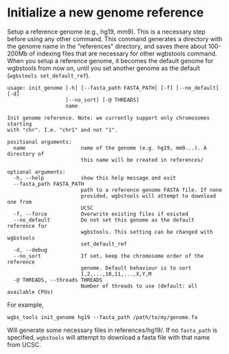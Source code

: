 # Initialize a new genome reference

Setup a reference genome (e.g., hg19, mm9). This is a necessary step before using any other command.
This command generates a directory with the genome name in the "references" directory, and saves there about 100-200Mb of indexing files that are necessary for other wgbstools command.
When you setup a reference genome, it becomes the default genome for wgbstools from now on, until you set another genome as the default (`wgbstools set_default_ref`).

```
usage: init_genome [-h] [--fasta_path FASTA_PATH] [-f] [--no_default] [-d]
                   [--no_sort] [-@ THREADS]
                   name

Init genome reference. Note: we currently support only chromosomes starting
with "chr". I.e. "chr1" and not "1".

positional arguments:
  name                  name of the genome (e.g. hg19, mm9...). A directory of
                        this name will be created in references/

optional arguments:
  -h, --help            show this help message and exit
  --fasta_path FASTA_PATH
                        path to a reference genome FASTA file. If none
                        provided, wgbstools will attempt to download one from
                        UCSC
  -f, --force           Overwrite existing files if existed
  --no_default          Do not set this genome as the default reference for
                        wgbstools. This setting can be changed with wgbstools
                        set_default_ref
  -d, --debug
  --no_sort             If set, keep the chromosome order of the reference
                        genome. Default behaviour is to sort
                        1,2,...,10,11,...,X,Y,M
  -@ THREADS, --threads THREADS
                        Number of threads to use (default: all available CPUs)
```

For example,
```
wgbs_tools init_genome hg19 --fasta_path /path/to/my/genome.fa
```
Will generate some necessary files in references/hg19/.
If no `fasta_path` is specified, `wgbstools` will attempt to download a fasta file with that name from UCSC.

